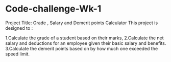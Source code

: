 # Code-challenge-Wk-1
Project Title: Grade , Salary and Demerit points Calculator This project is designed to :

1.Calculate the grade of a student based on their marks,
2.Calculate the net salary and deductions for an employee given their basic salary and benefits.
3.Calculate the demerit points based on by how much one exceeded the speed limit.